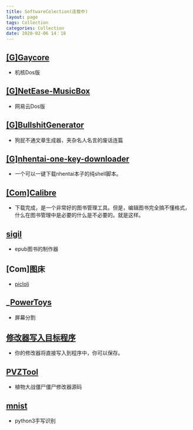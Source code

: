 ```yaml
---
title: SoftwareColection(连载中)
layout: page
tags: Collection
categories: Collection
date: 2020-02-06 14：18
---
```

## __[[G]Gaycore](https://github.com/yihong0618/gaycore)__
- 机核Dos版

## __[[G]NetEase-MusicBox](https://github.com/darknessomi/musicbox)__
- 网易云Dos版

## __[[G]BullshitGenerator](https://github.com/menzi11/BullshitGenerator)__
- 狗屁不通文章生成器，夹杂名人名言的废话连篇

## __[[G]nhentai-one-key-downloader](https://github.com/Tsuk1ko/nhentai-one-key-downloader)__
- 一个可以一键下载nhentai本子的纯shell脚本。

## __[[Com]Calibre](https://calibre-ebook.com/)__
- 下载完成，是一个非常好的图书管理工具。但是，编辑图书完全搞不懂格式，什么在图书管理中是必要的什么是不必要的。就是这样。

## __[sigil](https://sigil-ebook.com/)__
- epub图书的制作器

## __[Com]图床__
- [picloli](https://picloli.com/)

## ___[PowerToys](https://github.com/Microsoft/PowerToys)__
- 屏幕分割


## __[修改器写入目标程序](https://github.com/Lazuplis-Mei/MemToExe)__
- 你的修改器将直接写入到程序中，你可以保存。

## __[PVZTool](https://github.com/lmintlcx/pvztools)__
- 植物大战僵尸僵尸修改器源码

## __[mnist](https://github.com/hamlinzheng/mnist)__
- python3手写识别